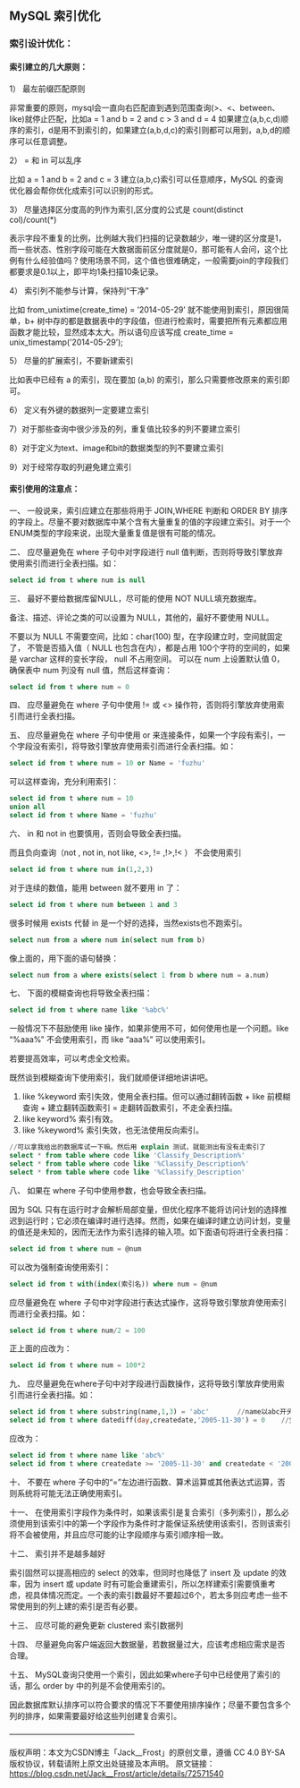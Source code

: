 ## MySQL 索引优化

### 索引设计优化：

#### 索引建立的几大原则：

1） 最左前缀匹配原则

非常重要的原则，mysql会一直向右匹配直到遇到范围查询(>、<、between、like)就停止匹配，比如a = 1 and b = 2 and c > 3 and d = 4 如果建立(a,b,c,d)顺序的索引，d是用不到索引的，如果建立(a,b,d,c)的索引则都可以用到，a,b,d的顺序可以任意调整。

2） = 和 in 可以乱序

比如 a = 1 and b = 2 and c = 3 建立(a,b,c)索引可以任意顺序，MySQL 的查询优化器会帮你优化成索引可以识别的形式。

3） 尽量选择区分度高的列作为索引,区分度的公式是 count(distinct col)/count(*)

表示字段不重复的比例，比例越大我们扫描的记录数越少，唯一键的区分度是1，而一些状态、性别字段可能在大数据面前区分度就是0，那可能有人会问，这个比例有什么经验值吗？使用场景不同，这个值也很难确定，一般需要join的字段我们都要求是0.1以上，即平均1条扫描10条记录。

4） 索引列不能参与计算，保持列“干净”

比如 from_unixtime(create_time) = ’2014-05-29’ 就不能使用到索引，原因很简单，b+ 树中存的都是数据表中的字段值，但进行检索时，需要把所有元素都应用函数才能比较，显然成本太大。所以语句应该写成 create_time = unix_timestamp(’2014-05-29’);

5） 尽量的扩展索引，不要新建索引

比如表中已经有 a 的索引，现在要加 (a,b) 的索引，那么只需要修改原来的索引即可。

6） 定义有外键的数据列一定要建立索引

7）对于那些查询中很少涉及的列，重复值比较多的列不要建立索引

8）对于定义为text、image和bit的数据类型的列不要建立索引

9）对于经常存取的列避免建立索引

#### 索引使用的注意点：

一、 一般说来，索引应建立在那些将用于 JOIN,WHERE 判断和 ORDER BY 排序的字段上。尽量不要对数据库中某个含有大量重复的值的字段建立索引。对于一个ENUM类型的字段来说，出现大量重复值是很有可能的情况。

二、 应尽量避免在 where 子句中对字段进行 null 值判断，否则将导致引擎放弃使用索引而进行全表扫描。如：

~~~sql
select id from t where num is null
~~~

三、 最好不要给数据库留NULL，尽可能的使用 NOT NULL填充数据库。

备注、描述、评论之类的可以设置为 NULL，其他的，最好不要使用 NULL。

不要以为 NULL 不需要空间，比如：char(100) 型，在字段建立时，空间就固定了， 不管是否插入值（ NULL 也包含在内），都是占用 100个字符的空间的，如果是 varchar 这样的变长字段， null 不占用空间。
可以在 num 上设置默认值 0，确保表中 num 列没有 null 值，然后这样查询：

~~~sql
select id from t where num = 0
~~~

四、 应尽量避免在 where 子句中使用 != 或 <> 操作符，否则将引擎放弃使用索引而进行全表扫描。

五、 应尽量避免在 where 子句中使用 or 来连接条件，如果一个字段有索引，一个字段没有索引，将导致引擎放弃使用索引而进行全表扫描。如：

~~~sql
select id from t where num = 10 or Name = 'fuzhu'
~~~

可以这样查询，充分利用索引：

~~~sql
select id from t where num = 10
union all
select id from t where Name = 'fuzhu'
~~~

六、 in 和 not in 也要慎用，否则会导致全表扫描。

而且负向查询（not , not in, not like, <>, != ,!>,!< ） 不会使用索引

~~~sql
select id from t where num in(1,2,3)
~~~

对于连续的数值，能用 between 就不要用 in 了：

~~~sql
select id from t where num between 1 and 3
~~~

很多时候用 exists 代替 in 是一个好的选择，当然exists也不跑索引。
~~~sql
select num from a where num in(select num from b)
~~~
像上面的，用下面的语句替换：
~~~sql
select num from a where exists(select 1 from b where num = a.num)
~~~
七、 下面的模糊查询也将导致全表扫描：
~~~sql
select id from t where name like '%abc%'
~~~

一般情况下不鼓励使用 like 操作，如果非使用不可，如何使用也是一个问题。like “%aaa%” 不会使用索引，而 like “aaa%” 可以使用索引。

若要提高效率，可以考虑全文检索。

既然谈到模糊查询下使用索引，我们就顺便详细地讲讲吧。

1. like %keyword 索引失效，使用全表扫描。但可以通过翻转函数 + like 前模糊查询 + 建立翻转函数索引 = 走翻转函数索引，不走全表扫描。
2. like keyword% 索引有效。
3. like %keyword% 索引失效，也无法使用反向索引。
~~~sql
//可以拿我给出的数据库试一下嘛。然后用 explain 测试，就能测出有没有走索引了
select * from table where code like 'Classify_Description%'  
select * from table where code like '%Classify_Description%'  
select * from table where code like '%Classify_Description'  
~~~

八、 如果在 where 子句中使用参数，也会导致全表扫描。

因为 SQL 只有在运行时才会解析局部变量，但优化程序不能将访问计划的选择推迟到运行时；它必须在编译时进行选择。然而，如果在编译时建立访问计划，变量的值还是未知的，因而无法作为索引选择的输入项。如下面语句将进行全表扫描：
~~~sql
select id from t where num = @num
~~~
可以改为强制查询使用索引：
~~~sql
select id from t with(index(索引名)) where num = @num
~~~
应尽量避免在 where 子句中对字段进行表达式操作，这将导致引擎放弃使用索引而进行全表扫描。如：
~~~sql
select id from t where num/2 = 100
~~~
正上面的应改为：
~~~sql
select id from t where num = 100*2
~~~

九、 应尽量避免在where子句中对字段进行函数操作，这将导致引擎放弃使用索引而进行全表扫描。如：
~~~sql
select id from t where substring(name,1,3) = 'abc'       //name以abc开头的id
select id from t where datediff(day,createdate,'2005-11-30') = 0    //生成的id
~~~
应改为：
~~~sql
select id from t where name like 'abc%'
select id from t where createdate >= '2005-11-30' and createdate < '2005-12-1'
~~~
十、 不要在 where 子句中的“=”左边进行函数、算术运算或其他表达式运算，否则系统将可能无法正确使用索引。

十一、 在使用索引字段作为条件时，如果该索引是复合索引（多列索引），那么必须使用到该索引中的第一个字段作为条件时才能保证系统使用该索引，否则该索引将不会被使用，并且应尽可能的让字段顺序与索引顺序相一致。

十二、 索引并不是越多越好

索引固然可以提高相应的 select 的效率，但同时也降低了 insert 及 update 的效率，因为 insert 或 update 时有可能会重建索引，所以怎样建索引需要慎重考虑，视具体情况而定。一个表的索引数最好不要超过6个，若太多则应考虑一些不常使用到的列上建的索引是否有必要。

十三、 应尽可能的避免更新 clustered 索引数据列

十四、 尽量避免向客户端返回大数据量，若数据量过大，应该考虑相应需求是否合理。

十五、 MySQL查询只使用一个索引，因此如果where子句中已经使用了索引的话，那么 order by 中的列是不会使用索引的。

因此数据库默认排序可以符合要求的情况下不要使用排序操作；尽量不要包含多个列的排序，如果需要最好给这些列创建复合索引。


————————————————

版权声明：本文为CSDN博主「Jack__Frost」的原创文章，遵循 CC 4.0 BY-SA 版权协议，转载请附上原文出处链接及本声明。
原文链接：https://blog.csdn.net/Jack__Frost/article/details/72571540